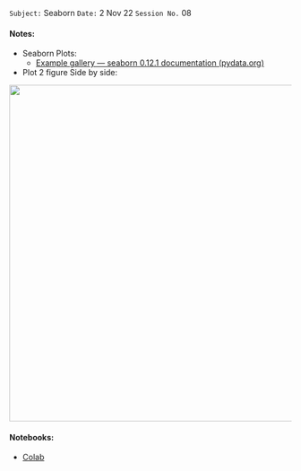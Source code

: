 `Subject:` Seaborn
 `Date:` 2 Nov 22 `Session No.` 08

#### Notes:

- Seaborn Plots:
  - [Example gallery — seaborn 0.12.1 documentation (pydata.org)](http://seaborn.pydata.org/examples/index.html)
- Plot 2 figure Side by side:

<p align="center"><img src='https://i.imgur.com/b42TNL5.jpeg' width="600"/>

#### Notebooks:

- [Colab](https://colab.research.google.com/drive/1XwKc3hpii0bkfhPhEyoKpD5EBRF5fz8F?usp=sharing)
